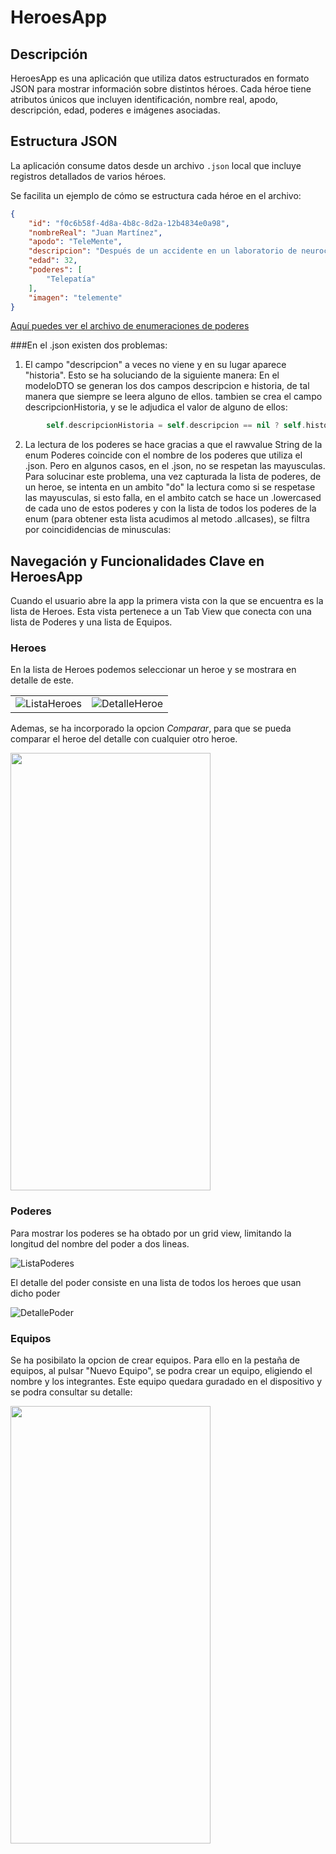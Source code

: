 # HeroesApp

## Descripción
HeroesApp es una aplicación que utiliza datos estructurados en formato JSON para mostrar información sobre distintos héroes. Cada héroe tiene atributos únicos que incluyen identificación, nombre real, apodo, descripción, edad, poderes e imágenes asociadas.

## Estructura JSON
La aplicación consume datos desde un archivo `.json`  local que incluye registros detallados de varios héroes. 

Se facilita un ejemplo de cómo se estructura cada héroe en el archivo:

```json
{
    "id": "f0c6b58f-4d8a-4b8c-8d2a-12b4834e0a98",
    "nombreReal": "Juan Martínez",
    "apodo": "TeleMente",
    "descripcion": "Después de un accidente en un laboratorio de neurociencia, Juan adquirió la capacidad de leer y manipular pensamientos.",
    "edad": 32,
    "poderes": [
        "Telepatía"
    ],
    "imagen": "telemente"
}
```
[Aquí puedes ver el archivo de enumeraciones de poderes](/HeroesAppSwiftUI/Enums.swift)

###En el .json existen dos problemas:

1. El campo "descripcion" a veces no viene y en su lugar aparece "historia". Esto se ha soluciando de la siguiente manera:
En el modeloDTO se generan los dos campos descripcion e historia, de tal manera que siempre se leera alguno de ellos. 
tambien se crea el campo descripcionHistoria, y se le adjudica el valor de alguno de ellos:
```swift
        self.descripcionHistoria = self.descripcion == nil ? self.historia : self.descripcion
```        

2. La lectura de los poderes se hace gracias a que el rawvalue String de la enum Poderes coincide con el nombre de los poderes que utiliza el .json. Pero en algunos casos, en el .json, no se respetan las mayusculas. Para solucinar este problema, una vez capturada la lista de poderes, de un heroe, se intenta en un ambito "do" la lectura como si se respetase las mayusculas, si esto falla, en el ambito catch se hace un .lowercased de cada uno de estos poderes y con la lista de todos los poderes de la enum (para obtener esta lista acudimos al metodo .allcases), se filtra por coincididencias de minusculas:


## Navegación y Funcionalidades Clave en HeroesApp


Cuando el usuario abre la app la primera vista con la que se encuentra es la lista de Heroes. Esta vista pertenece a un Tab View que conecta con una lista de Poderes y una lista de Equipos.

### Heroes
En la lista de Heroes podemos seleccionar un heroe y se mostrara en detalle de este. 

| | |
|:---:|:---:|
| ![ListaHeroes](/Imagenes/CapturaListaHeroes.png) | ![DetalleHeroe](/Imagenes/CapturaDetalleHeroe.png) |

Ademas, se ha incorporado la opcion _Comparar_, para que se pueda comparar el heroe del detalle con cualquier otro heroe. 

<img src="/Imagenes/VideoComparar.gif" width="320" height="700" >


### Poderes

Para mostrar los poderes se ha obtado por un grid view, limitando la longitud del nombre del poder a dos lineas.

![ListaPoderes](/Imagenes/CapturaListaPoderes.png)

El detalle del poder consiste en una lista de todos los heroes que usan dicho poder

![DetallePoder](/Imagenes/CapturaDetallePoderes.png)


### Equipos

Se ha posibilato la opcion de crear equipos. Para ello en la pestaña de equipos, al pulsar "Nuevo Equipo", se podra crear un equipo, eligiendo el nombre y los integrantes. Este equipo quedara guradado en el dispositivo y se podra consultar su detalle:

<img src="/Imagenes/VideoCreacionEquipos.gif" width="320" height="700">
